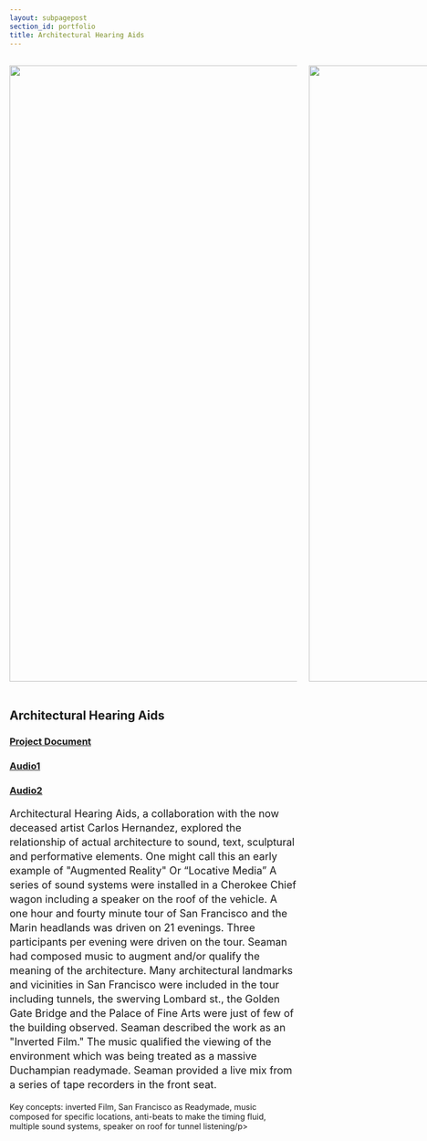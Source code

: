 ```yaml
---
layout: subpagepost
section_id: portfolio
title: Architectural Hearing Aids
---
```

<br>
<div class="full">
    <div class="row">
         <div class="large-12 large-centered columns">
            <img src="../images/portfolio/aha_tunnel2.jpg" width="1080px">
            <img src="../images/portfolio/AHA-tunnel.jpg" width="1080px">
            <img src="../images/portfolio/AHA_From Twin Peaks.jpg" width="1080px">
            <img src="../images/portfolio/AHA_Golden Gate Bridge.jpg" width="1080px">
            <img src="../images/portfolio/AHA_Lombard St..jpg" width="1080px">
            <img src="../images/portfolio/AHA.jpg" width="1080px">
        </div>
    </div>
<br>
<div class="Text_works">
<div class="Text_title_works">
<h2>Architectural Hearing Aids</h2>
<a href="../images/portfolio/AHA document.doc"><h3>Project Document</h3></a>
<a href="https://drive.google.com/file/d/1Tenop1p_E846NnomCjudocC9-5VDXM5x/view?usp=sharing"><h3>Audio1</h3></a>
<a href="https://drive.google.com/file/d/1YknTHObHEBK2pjWSLhKrT55VYZW4VqkU/view?usp=sharing"><h3>Audio2</h3></a>
</div>
<p style="line-height:25px; font-size: 18px">
Architectural Hearing Aids, a collaboration with the now deceased artist Carlos Hernandez, explored the relationship of actual architecture to sound, text, sculptural and performative elements. One might call this an early example of "Augmented Reality" Or “Locative Media” A series of sound systems were installed in a Cherokee Chief wagon including a speaker on the roof of the vehicle. A one hour and fourty minute tour of San Francisco and the Marin headlands was driven on 21 evenings. Three participants per evening were driven on the tour. Seaman had composed music to augment and/or qualify the meaning of the architecture. Many architectural landmarks and vicinities in San Francisco were included in the tour including tunnels, the swerving Lombard st., the Golden Gate Bridge and the Palace of Fine Arts were just of few of the building observed. Seaman described the work as an "Inverted Film." The music qualified the viewing of the environment which was being treated as a massive Duchampian readymade. Seaman provided a live mix from a series of tape recorders in the front seat.
</p>
<p>Key concepts: inverted Film, San Francisco as Readymade, music composed for specific locations, anti-beats to make the timing fluid, multiple sound systems, speaker on roof for tunnel listening/p>
</div>
</div>
<br>